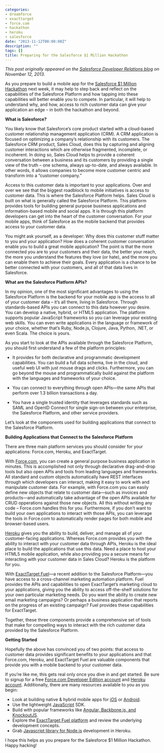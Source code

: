 ```yaml
---
categories:
- dreamforce
- exacttarget
- force.com
- hackathon
- heroku
- salesforce
date: "2013-11-12T00:00:00Z"
description: ""
tags: []
title: Preparing for the Salesforce $1 Million Hackathon
---
```


*This post originally appeared on the [Salesforce Developer Relations blog](http://blogs.developerforce.com/developer-relations/2013/11/preparing-for-the-salesforce-1-million-hackathon.html) on November 12, 2013.*

As you prepare to build a mobile app for the [Salesforce $1 Million Hackathon](http://blogs.salesforce.com/company/2013/10/hackathon.html) next week, it may help to step back and reflect on the capabilities of the Salesforce Platform and how tapping into these capabilities will better enable you to compete. In particular, it will help to understand why, and how, access to rich customer data can give your application an edge – in both the hackathon and beyond.

**What is Salesforce?**

You likely know that Salesforce’s core product started with a cloud-based customer relationship management application (CRM). A CRM application is focused on optimizing a company’s relationship with its customers. The Salesforce CRM product, Sales Cloud, does this by capturing and aligning customer interactions which are otherwise fragmented, incomplete, or incoherent. In doing so, Sales Cloud helps to provide a coherent conversation between a business and its customers by providing a single view of the truth – one schema, always up-to-date, and always available. In other words, it allows companies to become more customer centric and transform into a “customer company.”

Access to this customer data is important to your applications. Over and over we see that the biggest roadblock to mobile initiatives is access to customer data. This is where the Salesforce Platform helps. Sales Cloud is built on what is generally called the Salesforce Platform. This platform provides tools for building general purpose business applications and information-based mobile and social apps. It is through this platform developers can get into the heart of the customer conversation. For your mobile apps, think of Salesforce as the mobile backend that provides access to your customer data.

You might ask yourself, as a developer: Why does this customer stuff matter to you and your application? How does a coherent customer conversation enable you to build a great mobile application? The point is that the more connected you are to your customers and their data, the better your reach, the more you understand the features they love (or hate), and the more you can enable them to achieve their goals. Every application is a chance to be better connected with your customers, and all of that data lives in Salesforce.

**What are the Salesforce Platform APIs?**

In my opinion, one of the most significant advantages to using the Salesforce Platform is the backend for your mobile app is the access to all of your customer data – it’s all there, living in Salesforce. Through standards-based APIs you can connect to this data however you desire. You can develop a native, hybrid, or HTML5 application. The platform supports popular JavaScript frameworks so you can leverage your existing web skills. You can even write applications in the language or framework of your choice, whether that’s Ruby, Node.js, Clojure, Java, Python, .NET, or even Scala. The choice is yours.

As you start to look at the APIs available through the Salesforce Platform, you should first understand a few of the platform principles:

* It provides for both declarative and programmatic development capabilities. You can build a full data schema, live in the cloud, and useful web UI with just mouse drags and clicks. Furthermore, you can go beyond the mouse and programmatically build against the platform with the languages and frameworks of your choice.

* You can connect to everything through open APIs—the same APIs that perform over 1.3 billion transactions a day.

* You have a single trusted identity that leverages standards such as SAML and OpenID Connect for single sign-on between your enterprise, the Salesforce Platform, and other service providers.

Let’s look at the components used for building applications that connect to the Salesforce Platform.

**Building Applications that Connect to the Salesforce Platform**

There are three main platform services you should consider for your applications: Force.com, Heroku, and ExactTarget.

With [Force.com](http://www.salesforce.com/platform/what/), you can create a general purpose business application in minutes. This is accomplished not only through declarative drag-and-drop tools but also open APIs and tools from leading languages and frameworks. All standard and custom objects automatically have REST interfaces through which developers can interact, making it easy to work with and manipulate customer data. For example, with Force.com you can easily define new objects that relate to customer data—such as invoices and products—and automatically take advantage of the open APIs available for CRUD opperations against those new objects. All this without writing any code – Force.com handles this for you. Furthermore, if you don’t want to build your own applications to interact with those APIs, you can leverage the tools in Force.com to automatically render pages for both mobile and browser-based users.

[Heroku](https://www.heroku.com/) gives you the ability to build, deliver, and manage all of your customer-facing applications. Whereas Force.com provides you with the ability to interact with your customer data through APIs, Heroku is the ideal place to build the applications that use this data. Need a place to host your HTML5 mobile application, while also providing you a secure means for interacting with your customer data in Sales Cloud? Heroku is the platform for you.

With [ExactTarget Fuel](http://www.exacttarget.com/products/platform)—a recent addition to the Salesforce Platform—you have access to a cross-channel marketing automation platform. Fuel provides the APIs and capabilities to open ExactTarget’s marketing cloud to your applications, giving you the ability to access off-the-shelf solutions for your own particular marketing needs. Do you want the ability to create new email marketing campaigns? Or perhaps a business application that reports on the progress of an existing campaign? Fuel provides these capabilities for ExactTarget.

Together, these three components provide a comprehensive set of tools that make for compelling ways to interact with the rich customer data provided by the Salesforce Platform.

**Getting Started**

Hopefully the above has convinced you of two points: that access to customer data provides significant benefits to your applications and that Force.com, Heroku, and ExactTarget Fuel are valuable components that provide you with a mobile backend to your customer data.

If you’re like me, this gets real only once you dive in and get started. Be sure to signup for a free [Force.com Developer Edition account](https://events.developerforce.com/signup) and [Heroku account](https://id.heroku.com/signup/devcenter). Additionally, there are many resources available to you as you begin:

* Look at building native & hybrid mobile apps for [iOS](http://www2.developerforce.com/en/mobile/getting-started/ios) or [Android](http://www2.developerforce.com/en/mobile/getting-started/android).
* Use the lightweight [JavaScript](https://github.com/developerforce/Force.com-JavaScript-REST-Toolkit) SDK.
* Build with popular frameworks like [Angular, Backbone.js, and KnockoutJS](http://www2.developerforce.com/en/mobile/getting-started/html5).
* Explore the [ExactTarget Fuel platform](https://code.exacttarget.com/getting-started) and review the underlying development concepts.
* Grab [Javascript library for Node.js](https://devcenter.heroku.com/articles/getting-started-with-nodejs) development in Heroku.

I hope this helps as you prepare for the Salesforce $1 Million Hackathon. Happy hacking!